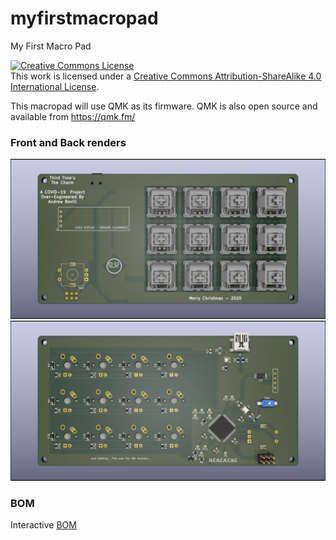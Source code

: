 # myfirstmacropad
My First Macro Pad

<a rel="license" href="http://creativecommons.org/licenses/by-sa/4.0/"><img alt="Creative Commons License" style="border-width:0" src="https://i.creativecommons.org/l/by-sa/4.0/88x31.png" /></a><br />This work is licensed under a <a rel="license" href="http://creativecommons.org/licenses/by-sa/4.0/">Creative Commons Attribution-ShareAlike 4.0 International License</a>.

This macropad will use QMK as its firmware. QMK is also open source and available from https://qmk.fm/

### Front and Back renders
![Front](/pics/front.png)
![Back](/pics/back.png)

### BOM
Interactive [BOM](kicad/bom/ibom.html)
